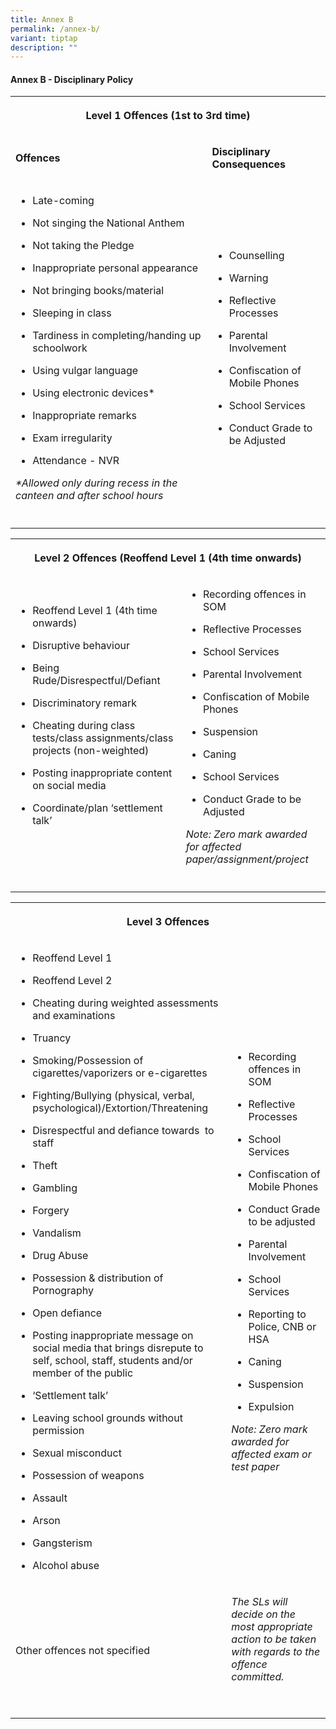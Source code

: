 ```yaml
---
title: Annex B
permalink: /annex-b/
variant: tiptap
description: ""
---
```

<h4><strong>Annex B - Disciplinary Policy</strong></h4>
<table style="minWidth: 50px">
<colgroup>
<col>
<col>
</colgroup>
<tbody>
<tr>
<th rowspan="1" colspan="2">
<p>Level 1 Offences (1st to 3rd time)</p>
</th>
</tr>
<tr>
<td rowspan="1" colspan="1">
<p><strong>Offences</strong>
</p>
</td>
<td rowspan="1" colspan="1">
<p><strong>Disciplinary Consequences</strong>
</p>
</td>
</tr>
<tr>
<td rowspan="1" colspan="1">
<ul data-tight="true" class="tight">
<li>
<p>Late-coming</p>
</li>
<li>
<p>Not singing the National Anthem</p>
</li>
<li>
<p>Not taking the Pledge</p>
</li>
<li>
<p>Inappropriate personal appearance</p>
</li>
<li>
<p>Not bringing books/material</p>
</li>
<li>
<p>Sleeping in class</p>
</li>
<li>
<p>Tardiness in completing/handing up schoolwork</p>
</li>
<li>
<p>Using vulgar language</p>
</li>
<li>
<p>Using electronic devices*</p>
</li>
<li>
<p>Inappropriate remarks</p>
</li>
<li>
<p>Exam irregularity</p>
</li>
<li>
<p>Attendance - NVR</p>
</li>
</ul>
<p><em>*Allowed only during recess in the canteen and after school hours</em>
</p>
</td>
<td rowspan="1" colspan="1">
<ul data-tight="true" class="tight">
<li>
<p>Counselling</p>
</li>
<li>
<p>Warning</p>
</li>
<li>
<p>Reflective Processes</p>
</li>
<li>
<p>Parental Involvement</p>
</li>
<li>
<p>Confiscation of Mobile Phones</p>
</li>
<li>
<p>School Services &nbsp;</p>
</li>
<li>
<p>Conduct Grade to be Adjusted</p>
</li>
</ul>
</td>
</tr>
<tr>
<td rowspan="1" colspan="1">
<p></p>
</td>
<td rowspan="1" colspan="1">
<p></p>
</td>
</tr>
</tbody>
</table>
<table style="minWidth: 50px">
<colgroup>
<col>
<col>
</colgroup>
<tbody>
<tr>
<th rowspan="1" colspan="2">
<p><strong>Level 2 Offences (Reoffend Level 1 (4th time onwards)</strong>
</p>
</th>
</tr>
<tr>
<td rowspan="1" colspan="1">
<ul data-tight="true" class="tight">
<li>
<p>Reoffend Level 1 (4th time onwards)</p>
</li>
<li>
<p>Disruptive behaviour</p>
</li>
<li>
<p>Being Rude/Disrespectful/Defiant</p>
</li>
<li>
<p>Discriminatory remark</p>
</li>
<li>
<p>Cheating during class tests/class assignments/class projects (non-weighted)</p>
</li>
<li>
<p>Posting inappropriate content on social media</p>
</li>
<li>
<p>Coordinate/plan ‘settlement talk’</p>
</li>
</ul>
<p>&nbsp;</p>
</td>
<td rowspan="1" colspan="1">
<ul data-tight="true" class="tight">
<li>
<p>Recording offences in SOM</p>
</li>
<li>
<p>Reflective Processes</p>
</li>
<li>
<p>School Services</p>
</li>
<li>
<p>Parental Involvement</p>
</li>
<li>
<p>Confiscation of Mobile Phones</p>
</li>
<li>
<p>Suspension</p>
</li>
<li>
<p>Caning</p>
</li>
<li>
<p>School Services</p>
</li>
<li>
<p>Conduct Grade to be Adjusted</p>
</li>
</ul>
<p><em>Note: Zero mark awarded for affected paper/assignment/project</em>
</p>
</td>
</tr>
<tr>
<td rowspan="1" colspan="1">
<p></p>
</td>
<td rowspan="1" colspan="1">
<p></p>
</td>
</tr>
</tbody>
</table>
<table style="minWidth: 50px">
<colgroup>
<col>
<col>
</colgroup>
<tbody>
<tr>
<th rowspan="1" colspan="2">
<p>Level 3 Offences</p>
</th>
</tr>
<tr>
<td rowspan="1" colspan="1">
<ul data-tight="true" class="tight">
<li>
<p>Reoffend Level 1</p>
</li>
<li>
<p>Reoffend Level 2</p>
</li>
<li>
<p>Cheating during weighted assessments and examinations</p>
</li>
<li>
<p>Truancy</p>
</li>
<li>
<p>Smoking/Possession of cigarettes/vaporizers or e-cigarettes</p>
</li>
<li>
<p>Fighting/Bullying (physical, verbal, psychological)/Extortion/Threatening</p>
</li>
<li>
<p>Disrespectful and defiance towards &nbsp;to staff</p>
</li>
<li>
<p>Theft</p>
</li>
<li>
<p>Gambling</p>
</li>
<li>
<p>Forgery</p>
</li>
<li>
<p>Vandalism</p>
</li>
<li>
<p>Drug Abuse</p>
</li>
<li>
<p>Possession &amp; distribution of Pornography</p>
</li>
<li>
<p>Open defiance</p>
</li>
<li>
<p>Posting inappropriate message on social media that brings disrepute to
self, school, staff, students and/or member of the public</p>
</li>
<li>
<p>‘Settlement talk’</p>
</li>
<li>
<p>Leaving school grounds without permission</p>
</li>
<li>
<p>Sexual misconduct</p>
</li>
<li>
<p>Possession of weapons</p>
</li>
<li>
<p>Assault</p>
</li>
<li>
<p>Arson</p>
</li>
<li>
<p>Gangsterism</p>
</li>
<li>
<p>Alcohol abuse</p>
</li>
</ul>
</td>
<td rowspan="1" colspan="1">
<ul data-tight="true" class="tight">
<li>
<p>Recording offences in SOM</p>
</li>
<li>
<p>Reflective Processes</p>
</li>
<li>
<p>School Services</p>
</li>
<li>
<p>Confiscation of Mobile Phones</p>
</li>
<li>
<p>Conduct Grade to be adjusted</p>
</li>
<li>
<p>Parental Involvement</p>
</li>
<li>
<p>School Services</p>
</li>
<li>
<p>Reporting to Police, CNB or HSA</p>
</li>
<li>
<p>Caning</p>
</li>
<li>
<p>Suspension</p>
</li>
<li>
<p>Expulsion</p>
</li>
</ul>
<p><em>Note: Zero mark awarded for affected exam or test paper</em>
</p>
</td>
</tr>
<tr>
<td rowspan="1" colspan="1">
<p>Other offences not specified</p>
</td>
<td rowspan="1" colspan="1">
<p><em>The SLs will decide on the most appropriate action to be taken with regards to the offence committed.</em>
</p>
<p><em>&nbsp;</em>
</p>
</td>
</tr>
</tbody>
</table>
<p></p>